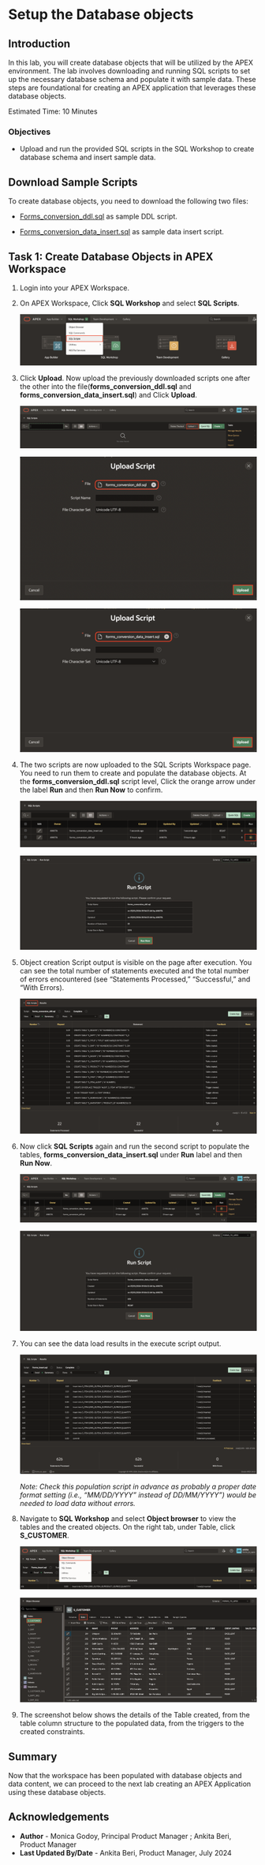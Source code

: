 # Setup the Database objects

## Introduction
In this lab, you will create database objects that will be utilized by the APEX environment. The lab involves downloading and running SQL scripts to set up the necessary database schema and populate it with sample data. These steps are foundational for creating an APEX application that leverages these database objects.

Estimated Time: 10 Minutes

### Objectives
- Upload and run the provided SQL scripts in the SQL Workshop to create database schema and insert sample data.

## Download Sample Scripts
To create database objects, you need to download the following two files:

-	[Forms_conversion_ddl.sql](https://c4u04.objectstorage.us-ashburn-1.oci.customer-oci.com/p/EcTjWk2IuZPZeNnD_fYMcgUhdNDIDA6rt9gaFj_WZMiL7VvxPBNMY60837hu5hga/n/c4u04/b/livelabsfiles/o/forms_conversion_ddl.sql) as sample DDL script.

-	[Forms_conversion_data_insert.sql](https://c4u04.objectstorage.us-ashburn-1.oci.customer-oci.com/p/EcTjWk2IuZPZeNnD_fYMcgUhdNDIDA6rt9gaFj_WZMiL7VvxPBNMY60837hu5hga/n/c4u04/b/livelabsfiles/o/forms_conversion_data_insert.sql) as sample data insert script.


## Task 1: Create Database Objects in APEX Workspace

1. Login into your APEX Workspace.

2. On APEX Workspace, Click **SQL Workshop** and select **SQL Scripts**.

    ![SQL Scripts](images/sql-scripts.png " ")

3. Click **Upload**. Now upload the previously downloaded scripts one after the other into the file(**forms\_conversion\_ddl.sql** and **forms\_conversion\_data\_insert.sql**) and Click **Upload**.

    ![Upload SQL Scripts](images/upload-script.png " ")

    ![DDL form Conversion](images/form-conversion-ddl-file.png " ")

    ![Data Insert File](images/data-insert-file.png " ")

4.	The two scripts are now uploaded to the SQL Scripts Workspace page. You need to run them to create and populate the database objects. At the **forms\_conversion\_ddl.sql** script level, Click the orange arrow under the label **Run** and then **Run Now** to confirm.

    ![Data Insert File](images/run-ddl.png " ")

    ![Data Insert File](images/run-now-ddl.png " ")

5.	Object creation Script output is visible on the page after execution. You can see the total number of statements executed and the total number of errors encountered (see “Statements Processed,” “Successful,” and “With Errors).

    ![Data Insert File](images/successful-ddl.png " ")

6.	Now click **SQL Scripts** again and run the second script to populate the tables, **forms\_conversion\_data\_insert.sql** under **Run** label and then **Run Now**.

    ![Data Insert File](images/run-data-insert.png " ")

    ![Data Insert File](images/run-now-data-insert.png " ")

7. You can see the data load results in the execute script output.

    ![Data Insert File](images/successful-data-insert.png " ")

    *Note: Check this population script in advance as probably a proper date format setting (i.e., “MM/DD/YYYY” instead of DD/MM/YYYY”) would be needed to load data without errors.*

8. Navigate to **SQL Workshop** and select **Object browser** to view the tables and the created objects. On the right tab, under Table, click **S\_CUSTOMER**.

    ![Data Insert File](images/object-browser.png " ")

    ![Data Insert File](images/customer-data.png " ")

9. The screenshot below shows the details of the Table created, from the table column structure to the populated data, from the triggers to the created constraints.

## Summary
Now that the workspace has been populated with database objects and data content, we can proceed to the next lab creating an APEX Application using these database objects.

## Acknowledgements
- **Author** - Monica Godoy, Principal Product Manager ; Ankita Beri, Product Manager
- **Last Updated By/Date** - Ankita Beri, Product Manager, July 2024

